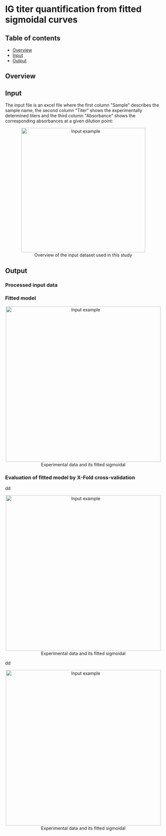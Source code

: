 # IG titer quantification from fitted sigmoidal curves

## Table of contents
* [Overview](#Overview)
* [Input](#Input)
* [Output](#Output)

## Overview


## Input
The input file is an excel file where the first column "Sample" describes the sample name, the second column "Titer" shows the experimentally determined titers and the third column "Absorbance" shows the corresponding absorbances at a given dilution point:


<p align="center">
	<img src="https://github.com/gorkaLasso/Ig_titer_sigmoid_fit/blob/master/Images/input.png"
	width="400" title="Input example"><br>
	Overview of the input dataset used in this study<br>
</p>


## Output
### Processed input data


### Fitted model

<p align="center">
	<img src="https://github.com/gorkaLasso/Ig_titer_sigmoid_fit/blob/master/Images/fitted_sigmoidal.png"
	width="500" title="Input example"><br>
	Experimental data and its fitted sigmoidal<br>
</p>


### Evaluation of fitted model by X-Fold cross-validation
dd

<p align="center">
	<img src="https://github.com/gorkaLasso/Ig_titer_sigmoid_fit/blob/master/Images/histograme.png"
	width="500" title="Input example"><br>
	Experimental data and its fitted sigmoidal<br>
</p>

dd

<p align="center">
	<img src="https://github.com/gorkaLasso/Ig_titer_sigmoid_fit/blob/master/Images/iter_0_10-fold_Observed_Vs_Predicted.png"
	width="500" title="Input example"><br>
	Experimental data and its fitted sigmoidal<br>
</p>
